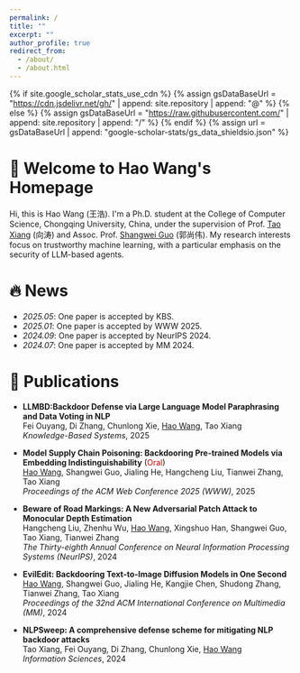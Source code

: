 ```yaml
---
permalink: /
title: ""
excerpt: ""
author_profile: true
redirect_from: 
  - /about/
  - /about.html
---
```


{% if site.google_scholar_stats_use_cdn %}
{% assign gsDataBaseUrl = "https://cdn.jsdelivr.net/gh/" | append: site.repository | append: "@" %}
{% else %}
{% assign gsDataBaseUrl = "https://raw.githubusercontent.com/" | append: site.repository | append: "/" %}
{% endif %}
{% assign url = gsDataBaseUrl | append: "google-scholar-stats/gs_data_shieldsio.json" %}

<span class='anchor' id='about-me'></span>
# 👋 Welcome to Hao Wang's Homepage

Hi, this is Hao Wang (王浩). I'm a Ph.D. student at the College of Computer Science, Chongqing University, China, under the supervision of Prof. [Tao Xiang](https://faculty.cqu.edu.cn/txiang/zh_CN/index.htm) (向涛) and Assoc. Prof. [Shangwei Guo](https://guoshangwei.github.io/) (郭尚伟). My research interests focus on trustworthy machine learning, with a particular emphasis on the security of LLM-based agents.

# 🔥 News

- *2025.05*: One paper is accepted by KBS.
- *2025.01*: One paper is accepted by WWW 2025.
- *2024.09*: One paper is accepted by NeurIPS 2024.
- *2024.07*: One paper is accepted by MM 2024.

# 📝 Publications 

- **LLMBD:Backdoor Defense via Large Language Model Paraphrasing and Data Voting in NLP**     
Fei Ouyang, Di Zhang, Chunlong Xie, <u>Hao Wang</u>, Tao Xiang    
*Knowledge-Based Systems*, 2025

- **Model Supply Chain Poisoning: Backdooring Pre-trained Models via Embedding Indistinguishability** (<font color="#dd0000">Oral</font>) [<i class="fas fa-fw fa-link"></i>](https://arxiv.org/abs/2401.15883) [<i class="fab fa-fw fa-github"></i>](https://github.com/haowang02/TransTroj)   
<u>Hao Wang</u>, Shangwei Guo, Jialing He, Hangcheng Liu, Tianwei Zhang, Tao Xiang    
*Proceedings of the ACM Web Conference 2025 (WWW)*, 2025

- **Beware of Road Markings: A New Adversarial Patch Attack to Monocular Depth Estimation** [<i class="fas fa-fw fa-link"></i>](https://proceedings.neurips.cc/paper_files/paper/2024/file/7d26958422928e08465d5dd6cf0cb4cb-Paper-Conference.pdf) [<i class="fab fa-fw fa-github"></i>](https://github.com/a-c-a-c/AdvRM)   
Hangcheng Liu, Zhenhu Wu, <u>Hao Wang</u>, Xingshuo Han, Shangwei Guo, Tao Xiang, Tianwei Zhang    
*The Thirty-eighth Annual Conference on Neural Information Processing Systems (NeurIPS)*, 2024

- **EvilEdit: Backdooring Text-to-Image Diffusion Models in One Second** [<i class="fas fa-fw fa-link"></i>](https://dl.acm.org/doi/10.1145/3664647.3680689) [<i class="fab fa-fw fa-github"></i>](https://github.com/haowang02/EvilEdit)   
<u>Hao Wang</u>, Shangwei Guo, Jialing He, Kangjie Chen, Shudong Zhang, Tianwei Zhang, Tao Xiang    
*Proceedings of the 32nd ACM International Conference on Multimedia (MM)*, 2024

- **NLPSweep: A comprehensive defense scheme for mitigating NLP backdoor attacks** [<i class="fas fa-fw fa-link"></i>](https://www.sciencedirect.com/science/article/abs/pii/S0020025524000896)    
Tao Xiang, Fei Ouyang, Di Zhang, Chunlong Xie, <u>Hao Wang</u>    
*Information Sciences*, 2024

